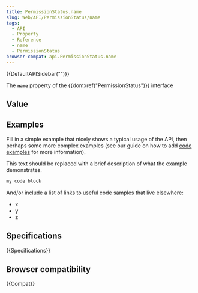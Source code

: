 ```yaml
---
title: PermissionStatus.name
slug: Web/API/PermissionStatus/name
tags:
  - API
  - Property
  - Reference
  - name
  - PermissionStatus
browser-compat: api.PermissionStatus.name
---
```

{{DefaultAPISidebar("")}}

The **`name`** property of the {{domxref("PermissionStatus")}} interface 

## Value



## Examples

Fill in a simple example that nicely shows a typical usage of the API, then perhaps some more complex examples (see our guide on how to add [code examples](/en-US/docs/MDN/Contribute/Structures/Code_examples) for more information).

This text should be replaced with a brief description of what the example demonstrates.

```js
my code block
```

And/or include a list of links to useful code samples that live elsewhere:

*   x
*   y
*   z

## Specifications

{{Specifications}}

## Browser compatibility

{{Compat}}


